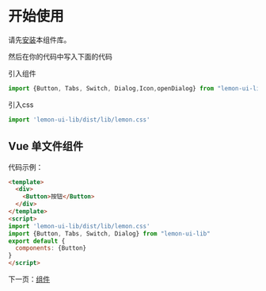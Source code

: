 # 开始使用
请先[安装](#/doc/install)本组件库。

然后在你的代码中写入下面的代码

引入组件
```js
import {Button, Tabs, Switch, Dialog,Icon,openDialog} from "lemon-ui-lib"
```
引入css
```js
import 'lemon-ui-lib/dist/lib/lemon.css'
```

## Vue 单文件组件

代码示例：

```html
<template>
  <div>
    <Button>按钮</Button>
  </div>
</template>
<script>
import 'lemon-ui-lib/dist/lib/lemon.css'
import {Button, Tabs, Switch, Dialog} from "lemon-ui-lib"
export default {
  components: {Button}
}
</script>
```
下一页：[组件](#/doc/switch)